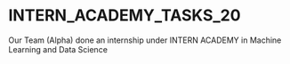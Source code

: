 # INTERN_ACADEMY_TASKS_20
Our Team (Alpha) done an internship under INTERN ACADEMY in Machine Learning and Data Science
